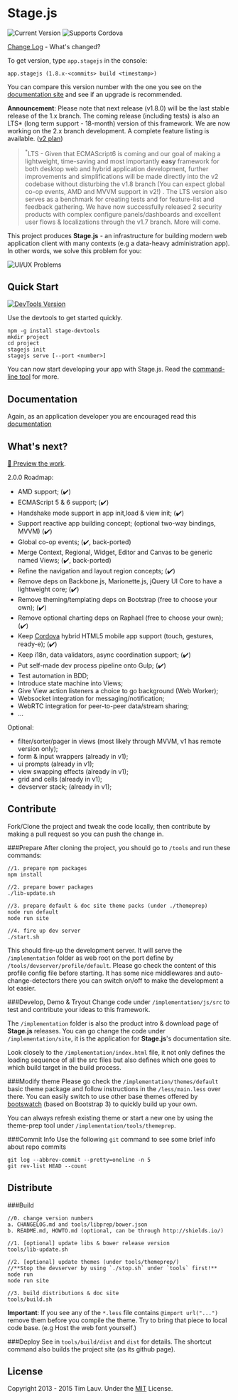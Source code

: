 Stage.js
===================
<img src="http://img.shields.io/bower/v/stage.js.svg?style=flat" alt="Current Version"></img> <img src="http://img.shields.io/badge/supports-Cordova-3B4854.svg?style=flat" alt="Supports Cordova"></img>

[Change Log](CHANGELOG.md) - What's changed?

To get version, type `app.stagejs` in the console:
```
app.stagejs (1.8.x-<commits> build <timestamp>)
```
You can compare this version number with the one you see on the [documentation site](http://bluekvirus.github.io/Stage.js/#navigate/Document) and see if an upgrade is recommended.

**Announcement**: Please note that next release (v1.8.0) will be the last stable release of the 1.x branch. The coming release (including tests) is also an LTS* (long term support - 18-month) version of this framework. We are now working on the 2.x branch development. A complete feature listing is available. ([v2 plan](#whats-next))

> <sup>\*</sup>LTS - Given that ECMAScript6 is coming and our goal of making a lightweight, time-saving and most importantly **easy** framework for both desktop web and hybrid application development, further improvements and simplifications will be made directly into the v2 codebase without disturbing the v1.8 branch (You can expect global co-op events, AMD and MVVM support in v2!) . The LTS version also serves as a benchmark for creating tests and for feature-list and feedback gathering. We have now successfully released 2 security products with complex configure panels/dashboards and excellent user flows & localizations through the v1.7 branch. More will come. 

This project produces **Stage.js** - an infrastructure for building modern web application client with many contexts (e.g a data-heavy administration app). In other words, we solve this problem for you:

<img src="implementation/static/resource/default/diagram/Diagram-1.png" alt="UI/UX Problems" class="center-block"></img>


Quick Start
------------
<a href="https://www.npmjs.org/package/stage-devtools"><img src="http://img.shields.io/npm/v/stage-devtools.svg?style=flat-square" alt="DevTools Version"></img></a> 

Use the devtools to get started quickly.
```
npm -g install stage-devtools
mkdir project
cd project
stagejs init
stagejs serve [--port <number>]
```
You can now start developing your app with Stage.js. Read the [command-line tool](https://www.npmjs.com/package/stage-devtools) for more.


Documentation
-------------
Again, as an application developer you are encouraged read this [documentation](http://bluekvirus.github.io/Stage.js/#navigate/Document)


What's next?
------------
[:crystal_ball: Preview the work](https://github.com/bluekvirus/skeleton-webui).

2.0.0 Roadmap:
* AMD support; (:heavy_check_mark:)
* ECMAScript 5 & 6 support; (:heavy_check_mark:)
* Handshake mode support in app init,load & view init; (:heavy_check_mark:)
* Support reactive app building concept; (optional two-way bindings, MVVM) (:heavy_check_mark:)
* Global co-op events; (:heavy_check_mark:, back-ported)
* Merge Context, Regional, Widget, Editor and Canvas to be generic named Views; (:heavy_check_mark:, back-ported)
* Refine the navigation and layout region concepts; (:heavy_check_mark:)
* Remove deps on Backbone.js, Marionette.js, jQuery UI Core to have a lightweight core; (:heavy_check_mark:)
* Remove theming/templating deps on Bootstrap (free to choose your own); (:heavy_check_mark:)
* Remove optional charting deps on Raphael (free to choose your own); (:heavy_check_mark:)
* Keep [Cordova](https://cordova.apache.org/) hybrid HTML5 mobile app support (touch, gestures, ready-e); (:heavy_check_mark:)
* Keep i18n, data validators, async coordination support; (:heavy_check_mark:) 
* Put self-made dev process pipeline onto Gulp; (:heavy_check_mark:)
* Test automation in BDD;
* Introduce state machine into Views;
* Give View action listeners a choice to go background (Web Worker);
* Websocket integration for messaging/notification;
* WebRTC integration for peer-to-peer data/stream sharing;
* ...

Optional:
* filter/sorter/pager in views (most likely through MVVM, v1 has remote version only);
* form & input wrappers (already in v1);
* ui prompts (already in v1);
* view swapping effects (already in v1);
* grid and cells (already in v1);
* devserver stack; (already in v1);


Contribute
----------
Fork/Clone the project and tweak the code locally, then contribute by making a pull request so you can push the change in.

###Prepare
After cloning the project, you should go to `/tools` and run these commands:
```
//1. prepare npm packages
npm install

//2. prepare bower packages
./lib-update.sh

//3. prepare default & doc site theme packs (under ./themeprep)
node run default
node run site

//4. fire up dev server
./start.sh
```
This should fire-up the development server. It will serve the `/implementation` folder as web root on the port define by `/tools/devserver/profile/default`. Please go check the content of this profile config file before starting. It has some nice middlewares and auto-change-detectors there you can switch on/off to make the development a lot easier.

###Develop, Demo & Tryout
Change code under `/implementation/js/src` to test and contribute your ideas to this framework.

The `/implementation` folder is also the product intro & download page of **Stage.js** releases. You can go change the code under `/implementation/site`, it is the application for **Stage.js**'s documentation site.

Look closely to the `/implementation/index.html` file, it not only defines the loading sequence of all the src files but also defines which one goes to which build target in the build process.

###Modify theme
Please go check the `/implementation/themes/default` basic theme package and follow instructions in the `/less/main.less` over there. You can easily switch to use other base themes offered by [bootswatch](http://bootswatch.com/) (based on Bootstrap 3) to quickly build up your own.

You can always refresh existing theme or start a new one by using the theme-prep tool under `/implementation/tools/themeprep`.

###Commit Info
Use the following `git` command to see some brief info about repo commits
```
git log --abbrev-commit --pretty=oneline -n 5
git rev-list HEAD --count
```


Distribute
----------
###Build
```
//0. change version numbers
a. CHANGELOG.md and tools/libprep/bower.json
b. README.md, HOWTO.md (optional, can be through http://shields.io/)

//1. [optional] update libs & bower release version
tools/lib-update.sh

//2. [optional] update themes (under tools/themeprep/)
//**Stop the devserver by using `./stop.sh` under `tools` first!**
node run 
node run site

//3. build distributions & doc site
tools/build.sh
```
**Important**: If you see any of the `*.less` file contains `@import url("...")` remove them before you compile the theme. Try to bring that piece to local code base. (e.g Host the web font yourself.)

###Deploy
See in `tools/build/dist` and `dist` for details. The shortcut command also builds the project site (as its github page).


License
-------
Copyright 2013 - 2015 Tim Lauv. 
Under the [MIT](http://opensource.org/licenses/MIT) License.

